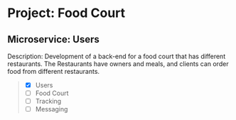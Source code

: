 # Project: Food Court

## Microservice: Users

Description:
Development of a back-end for a food court that has different restaurants. The Restaurants have owners and meals, and clients can order food from different restaurants.

>- [X] Users
>- [ ] Food Court
>- [ ] Tracking
>- [ ] Messaging